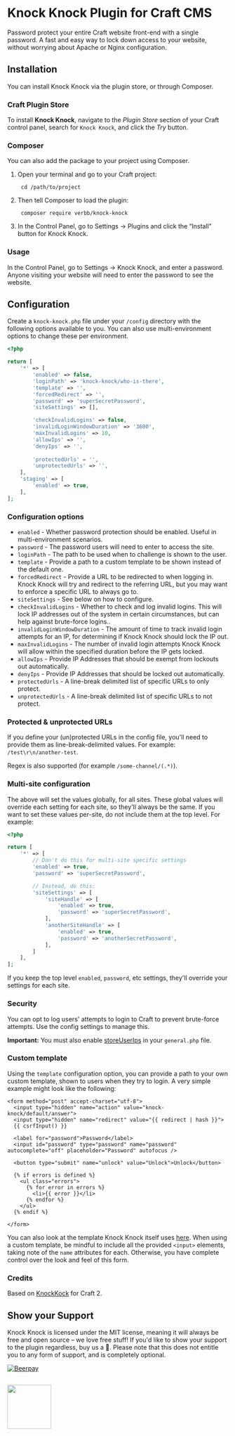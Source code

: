 # Knock Knock Plugin for Craft CMS

Password protect your entire Craft website front-end with a single password. A fast and easy way to lock down access to your website, without worrying about Apache or Nginx configuration.

## Installation
You can install Knock Knock via the plugin store, or through Composer.

### Craft Plugin Store
To install **Knock Knock**, navigate to the _Plugin Store_ section of your Craft control panel, search for `Knock Knock`, and click the _Try_ button.

### Composer
You can also add the package to your project using Composer.

1. Open your terminal and go to your Craft project:

        cd /path/to/project

2. Then tell Composer to load the plugin:
    
        composer require verbb/knock-knock

3. In the Control Panel, go to Settings → Plugins and click the “Install” button for Knock Knock.

### Usage
In the Control Panel, go to Settings → Knock Knock, and enter a password. Anyone visiting your website will need to enter the password to see the website.

## Configuration

Create a `knock-knock.php` file under your `/config` directory with the following options available to you. You can also use multi-environment options to change these per environment.

```php
<?php

return [
    '*' => [
        'enabled' => false,
        'loginPath' => 'knock-knock/who-is-there',
        'template' => '',
        'forcedRedirect' => '',
        'password' => 'superSecretPassword',
        'siteSettings' => [],

        'checkInvalidLogins' => false,
        'invalidLoginWindowDuration' => '3600',
        'maxInvalidLogins' => 10,
        'allowIps' => '',
        'denyIps' => '',
        
        'protectedUrls' = '',
        'unprotectedUrls' => '',
    ],
    'staging' => [
        'enabled' => true,
    ],
];
```

### Configuration options

- `enabled` - Whether password protection should be enabled. Useful in multi-environment scenarios.
- `password` - The password users will need to enter to access the site.
- `loginPath` - The path to be used when to challenge is shown to the user.
- `template` - Provide a path to a custom template to be shown instead of the default one.
- `forcedRedirect` - Provide a URL to be redirected to when logging in. Knock Knock will try and redirect to the referring URL, but you may want to enforce a specific URL to always go to.
- `siteSettings` - See below on how to configure.
- `checkInvalidLogins` - Whether to check and log invalid logins. This will lock IP addresses out of the system in certain circumstances, but can help against brute-force logins..
- `invalidLoginWindowDuration` - The amount of time to track invalid login attempts for an IP, for determining if Knock Knock should lock the IP out.
- `maxInvalidLogins` - The number of invalid login attempts Knock Knock will allow within the specified duration before the IP gets locked.
- `allowIps` - Provide IP Addresses that should be exempt from lockouts out automatically.
- `denyIps` - Provide IP Addresses that should be locked out automatically.
- `protectedUrls` - A line-break delimited list of specific URLs to only protect.
- `unprotectedUrls` - A line-break delimited list of specific URLs to not protect.

### Protected & unprotected URLs

If you define your (un)protected URLs in the config file, you'll need to provide them as line-break-delimited values. For example: `/test\r\n/another-test`.

Regex is also supported (for example `/some-channel/(.*)`).

### Multi-site configuration

The above will set the values globally, for all sites. These global values will override each setting for each site, so they'll always be the same. If you want to set these values per-site, do not include them at the top level. For example:

```php
<?php

return [
    '*' => [
        // Don't do this for multi-site specific settings
        'enabled' => true,
        'password' => 'superSecretPassword',

        // Instead, do this:
        'siteSettings' => [
            'siteHandle' => [
                'enabled' => true,
                'password' => 'superSecretPassword',
            ],
            'anotherSiteHandle' => [
                'enabled' => true,
                'password' => 'anotherSecretPassword',
            ],
        ]
    ],
];
```

If you keep the top level `enabled`, `password`, etc settings, they'll override your settings for each site.

### Security
You can opt to log users' attempts to login to Craft to prevent brute-force attempts. Use the config settings to manage this.

**Important:** You must also enable [storeUserIps](https://docs.craftcms.com/v3/config/config-settings.html#storeuserips) in your `general.php` file.

### Custom template
Using the `template` configuration option, you can provide a path to your own custom template, shown to users when they try to login. A very simple example might look like the following:

```
<form method="post" accept-charset="utf-8">
  <input type="hidden" name="action" value="knock-knock/default/answer">
  <input type="hidden" name="redirect" value="{{ redirect | hash }}">
  {{ csrfInput() }}

  <label for="password">Password</label>
  <input id="password" type="password" name="password" autocomplete="off" placeholder="Password" autofocus />

  <button type="submit" name="unlock" value="Unlock">Unlock</button>

  {% if errors is defined %}
    <ul class="errors">
      {% for error in errors %}
        <li>{{ error }}</li>
      {% endfor %}
    </ul>
  {% endif %}

</form>
```

You can also look at the template Knock Knock itself uses [here](https://github.com/verbb/knock-knock/blob/craft-3/src/templates/ask.html). When using a custom template, be mindful to include all the provided `<input>` elements, taking note of the `name` attributes for each. Otherwise, you have complete control over the look and feel of this form.

### Credits
Based on [KnockKock](https://github.com/dgrigg/knockknock) for Craft 2.

## Show your Support
Knock Knock is licensed under the MIT license, meaning it will always be free and open source – we love free stuff! If you'd like to show your support to the plugin regardless, buy us a :beers:. Please note that this does not entitle you to any form of support, and is completely optional.

[![Beerpay](https://beerpay.io/verbb/knock-knock/badge.svg?style=beer-square)](https://beerpay.io/verbb/knock-knock)

<h2></h2>

<a href="https://verbb.io" target="_blank">
  <img width="100" src="https://verbb.io/assets/img/verbb-pill.svg">
</a>
